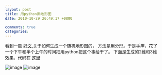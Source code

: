 ```yaml
---
layout: post
title: 用python画地形图
date: 2010-10-29 20:49:17 +0800

comments: true
categories: 
---
```


看到一篇
[好文](http://www.cnblogs.com/lookof/archive/2009/03/18/1415259.html),关于如何生成一个随机地形图的，
方法是用分形。于是手痒，花了一个下午和半个上午的时间把用python把这个事给干了。
下面是生成的2维和3维效果，代码在
[这里](http://dl.dropbox.com/u/1167873/others/landscape.zip)

![image](http://lh4.ggpht.com/_os_zrveP8Ns/TMrCRfPwMlI/AAAAAAAADLA/kuDfiF_zYb0/s800/screenshot-figure-1.png)
![image](http://lh6.ggpht.com/_os_zrveP8Ns/TMrCRlQ9yJI/AAAAAAAADLE/t7EUtx1vodY/s800/screenshot-figure-1-1.png)